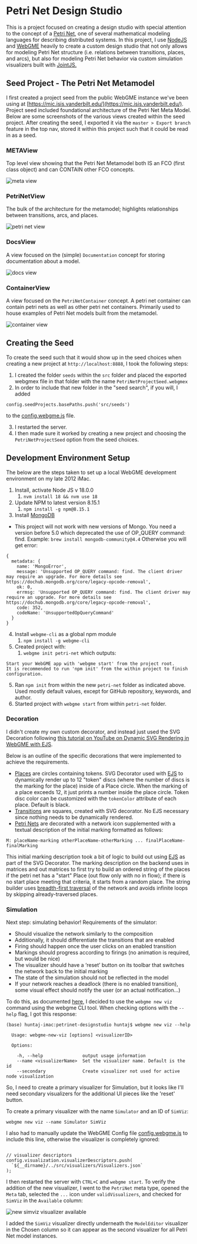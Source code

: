 # Petri Net Design Studio

This is a project focused on creating a design studio with special attention to the concept of a [Petri Net](https://en.wikipedia.org/wiki/Petri_net), one of several mathematical modeling languages for describing distributed systems. In this project, I use [NodeJS](https://nodejs.org/en/) and [WebGME](https://webgme.readthedocs.io/) heavily to create a custom design studio that not only allows for modeling Petri Net structure (i.e. relations between transitions, places, and arcs), but also for modeling Petri Net behavior via custom simulation visualizers built with [JointJS.](https://www.jointjs.com/)

## Seed Project - The Petri Net Metamodel

I first created a project seed from the public WebGME instance we've been using at [https://mic.isis.vanderbilt.edu/](https://mic.isis.vanderbilt.edu/).
Project seed included foundational architecture of the Petri Net Meta Model. Below are some screenshots of the various views created within the seed project.
After creating the seed, I exported it via the `master > Export branch` feature in the top nav, stored it within this project such that it could be read in as a seed.

### METAView

Top level view showing that the Petri Net Metamodel both IS an FCO (first class object) and can CONTAIN other FCO concepts.

![meta view](img/metaview.png)

### PetriNetView

The bulk of the architecture for the metamodel; highlights relationships between transitions, arcs, and places.

![petri net view](img/petrinetview.png)

### DocsView

A view focused on the (simple) `Documentation` concept for storing documentation about a model.

![docs view](img/docsview.png)

### ContainerView

A view focused on the `PetriNetContainer` concept. A petri net container can contain petri nets as well as other petri net containers. Primarily used to house examples of Petri Net models built from the metamodel.

![container view](img/containerview.png)

## Creating the Seed

To create the seed such that it would show up in the seed choices when creating a new project at `http://localhost:8888`, I took the following steps:

1. I created the folder `seeds` within the `src` folder and placed the exported webgmex file in that folder with the name `PetriNetProjectSeed.webgmex`
2. In order to include that new folder in the "seed search", if you will, I added

```
config.seedProjects.basePaths.push('src/seeds')
```

to the [config.webgme.js](petri-net/config/config.webgme.js) file.

3. I restarted the server.
4. I then made sure it worked by creating a new project and choosing the `PetriNetProjectSeed` option from the seed choices.

## Development Environment Setup

The below are the steps taken to set up a local WebGME development environment on my late 2012 iMac.

1. Install, activate Node JS v 18.0.0
   1. `nvm install 18 && nvm use 18`
2. Update NPM to latest version 8.15.1
   1. `npm install -g npm@8.15.1`
3. Install [MongoDB](https://www.mongodb.com/)

- This project will not work with new versions of Mongo. You need a version before 5.0 which deprecated the use of OP_QUERY command: find. Example: `brew install mongodb-community@4.4` Otherwise you will get error:

```
{
  metadata: {
    name: 'MongoError',
    message: 'Unsupported OP_QUERY command: find. The client driver may require an upgrade. For more details see https://dochub.mongodb.org/core/legacy-opcode-removal',
    ok: 0,
    errmsg: 'Unsupported OP_QUERY command: find. The client driver may require an upgrade. For more details see https://dochub.mongodb.org/core/legacy-opcode-removal',
    code: 352,
    codeName: 'UnsupportedOpQueryCommand'
  }
}
```

4. Install `webgme-cli` as a global npm module
   1. `npm install -g webgme-cli`
5. Created project with:
   1. `webgme init petri-net` which outputs:

```
Start your WebGME app with 'webgme start' from the project root.
It is recommended to run 'npm init' from the within project to finish configuration.
```

5. Ran `npm init` from within the new `petri-net` folder as indicated above. Used mostly default values, except for GitHub repository, keywords, and author.
6. Started project with `webgme start` from within `petri-net` folder.

### Decoration

I didn't create my own custom decorator, and instead just used the SVG Decoration following [this tutorial on YouTube on Dynamic SVG Rendering in WebGME with EJS](https://www.youtube.com/watch?time_continue=1&v=l5m4CF4w8fE&feature=emb_logo).

Below is an outline of the specific decorations that were implemented to achieve the requirements.

- [Places](petri-net/src/decorators/PetriNetDecorator/Icons/Place.svg) are circles containing <MARKING> tokens. SVG Decorator used with [EJS](https://ejs.co) to dynamically render up to 12 "token" discs (where the number of discs is the marking for the place) inside of a Place circle. When the marking of a place exceeds 12, it just prints a number inside the place circle. Token disc color can be customized with the `tokenColor` attribute of each place. Default is black.
- [Transitions](petri-net/src/decorators/PetriNetDecorator/Icons/Transition.svg) are squares, created with SVG decorator. No EJS necessary since nothing needs to be dynamically rendered.
- [Petri Nets](petri-net/src/decorators/PetriNetDecorator/Icons/PetriNet.svg) are decorated with a network icon supplemented with a textual description of the initial marking formatted as follows:

```
M: placeName-marking otherPlaceName-otherMarking ... finalPlaceName-finalMarking
```

This initial marking description took a bit of logic to build out using [EJS](https://ejs.co) as part of the SVG Decorator. The marking description on the backend uses in matrices and out matrices to first try to build an ordered string of the places if the petri net has a "start" Place (out flow only with no in flow); if there is no start place meeting that criteria, it starts from a random place. The string builder uses [breadth-first traversal](https://www.geeksforgeeks.org/breadth-first-search-or-bfs-for-a-graph/) of the network and avoids infinite loops by skipping already-traversed places.

### Simulation

Next step: simulating behavior! Requirements of the simulator:

- Should visualize the network similarly to the composition
- Additionally, it should differentiate the transitions that are enabled
- Firing should happen once the user clicks on an enabled transition
- Markings should progress according to firings (no animation is required, but would be nice)
- The visualizer should have a ‘reset’ button on its toolbar that switches the network back to the initial marking
- The state of the simulation should not be reflected in the model
- If your network reaches a deadlock (there is no enabled transition), some visual effect should notify the user (or an actual notification...)

To do this, as documented [here](https://github.com/webgme/webgme/wiki/GME-Visualizers), I decided to use the `webgme new viz` command using the webgme CLI tool. When checking options with the `--help` flag, I got this response:

```
(base) huntaj-imac:petrinet-designstudio huntaj$ webgme new viz --help

  Usage: webgme-new-viz [options] <visualizerID>

  Options:

    -h, --help               output usage information
    --name <visualizerName>  Set the visualizer name. Default is the id
    --secondary              Create visualizer not used for active node visualization
```

So, I need to create a primary visualizer for Simulation, but it looks like I'll need secondary visualizers for the additional UI pieces like the 'reset' button.

To create a primary visualizer with the name `Simulator` and an ID of `SimViz`:

```
webgme new viz --name Simulator SimViz
```

I also had to manually update the WebGME Config file [config.webgme.js](petri-net/config/config.webgme.js) to include this line, otherwise the visualizer is completely ignored:

```

// visualizer descriptors
config.visualization.visualizerDescriptors.push(
  `${__dirname}/../src/visualizers/Visualizers.json`
);
```

I then restarted the server with `CTRL+C` and `webgme start`. To verify the addition of the new visualizer, I went to the `PetriNet` meta type, opened the `Meta` tab, selected the `...` icon under `validVisualizers`, and checked for `SimViz` in the `Available` column:

![new simviz visualizer available](img/availableSimViz.png)

I added the `SimViz` visualizer directly underneath the `ModelEditor` visualizer in the Chosen column so it can appear as the second visualizer for all Petri Net model instances.
